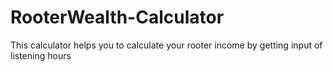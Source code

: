 # RooterWealth-Calculator

This calculator helps you to calculate your rooter income by getting input of listening hours
